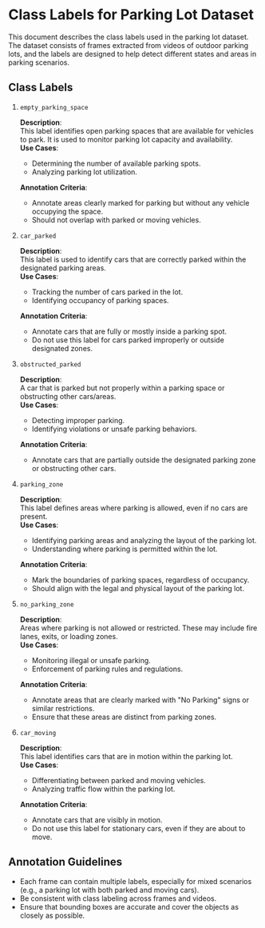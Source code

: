# Class Labels for Parking Lot Dataset

This document describes the class labels used in the parking lot dataset. The dataset consists of frames extracted from videos of outdoor parking lots, and the labels are designed to help detect different states and areas in parking scenarios.

## **Class Labels**

1. `empty_parking_space`

   **Description**:  
   This label identifies open parking spaces that are available for vehicles to park. It is used to monitor parking lot capacity and availability.  
   **Use Cases**:

   - Determining the number of available parking spots.
   - Analyzing parking lot utilization.

   **Annotation Criteria**:

   - Annotate areas clearly marked for parking but without any vehicle occupying the space.
   - Should not overlap with parked or moving vehicles.

2. `car_parked`

   **Description**:  
   This label is used to identify cars that are correctly parked within the designated parking areas.  
   **Use Cases**:

   - Tracking the number of cars parked in the lot.
   - Identifying occupancy of parking spaces.

   **Annotation Criteria**:

   - Annotate cars that are fully or mostly inside a parking spot.
   - Do not use this label for cars parked improperly or outside designated zones.

3. `obstructed_parked`

   **Description**:  
   A car that is parked but not properly within a parking space or obstructing other cars/areas.  
   **Use Cases**:

   - Detecting improper parking.
   - Identifying violations or unsafe parking behaviors.

   **Annotation Criteria**:

   - Annotate cars that are partially outside the designated parking zone or obstructing other cars.

4. `parking_zone`

   **Description**:  
   This label defines areas where parking is allowed, even if no cars are present.  
   **Use Cases**:

   - Identifying parking areas and analyzing the layout of the parking lot.
   - Understanding where parking is permitted within the lot.

   **Annotation Criteria**:

   - Mark the boundaries of parking spaces, regardless of occupancy.
   - Should align with the legal and physical layout of the parking lot.

5. `no_parking_zone`

   **Description**:  
   Areas where parking is not allowed or restricted. These may include fire lanes, exits, or loading zones.  
   **Use Cases**:

   - Monitoring illegal or unsafe parking.
   - Enforcement of parking rules and regulations.

   **Annotation Criteria**:

   - Annotate areas that are clearly marked with "No Parking" signs or similar restrictions.
   - Ensure that these areas are distinct from parking zones.

6. `car_moving`

   **Description**:  
   This label identifies cars that are in motion within the parking lot.  
   **Use Cases**:

   - Differentiating between parked and moving vehicles.
   - Analyzing traffic flow within the parking lot.

   **Annotation Criteria**:

   - Annotate cars that are visibly in motion.
   - Do not use this label for stationary cars, even if they are about to move.

## **Annotation Guidelines**

- Each frame can contain multiple labels, especially for mixed scenarios (e.g., a parking lot with both parked and moving cars).
- Be consistent with class labeling across frames and videos.
- Ensure that bounding boxes are accurate and cover the objects as closely as possible.

